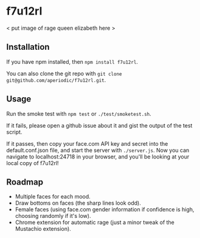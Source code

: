 f7u12rl
=======

< put image of rage queen elizabeth here >


Installation
------------

If you have npm installed, then `npm install f7u12rl`.

You can also clone the git repo with 
`git clone git@github.com/aperiodic/f7u12rl.git`.


Usage
-----

Run the smoke test with `npm test` or `./test/smoketest.sh`.

If it fails, please open a github issue about it and gist the output of the test
script.

If it passes, then copy your face.com API key and secret into the
default.conf.json file, and start the server with `./server.js`.
Now you can navigate to localhost:24718 in your browser, and you'll be looking
at your local copy of f7u12rl!


Roadmap
-------

* Multiple faces for each mood.
* Draw bottoms on faces (the sharp lines look odd).
* Female faces (using face.com gender information if confidence is high, 
  choosing randomly if it's low).
* Chrome extension for automatic rage (just a minor tweak of the Mustachio
  extension).
